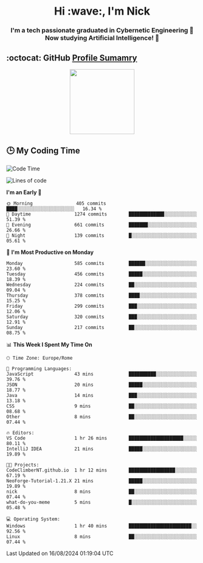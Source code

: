 <h1 align="center">Hi :wave:, I'm Nick</h1>

<h3 align="center">I'm a tech passionate graduated in Cybernetic Engineering 🤖<br>
Now studying Artificial Intelligence! 🧠</h3>


## :octocat: GitHub <a href="https://github.com/vn7n24fzkq/github-profile-summary-cards">Profile Sumamry</a>

<p align="center">
   <img style="height:170px;display:inline-block"  src="http://github-profile-summary-cards.vercel.app/api/cards/profile-details?username=CodeClimberNT&theme=github_dark" />
<!--    <img style="height:170px;display:inline-block"  src="http://github-profile-summary-cards.vercel.app/api/cards/repos-per-language?username=CodeClimberNT&theme=github_dark&exclude=" /> -->
</p>

 ## :clock3: My Coding Time 
 
<!--START_SECTION:waka-->
![Code Time](http://img.shields.io/badge/Code%20Time-364%20hrs%2023%20mins-blue)

![Lines of code](https://img.shields.io/badge/From%20Hello%20World%20I%27ve%20Written-2.8%20million%20lines%20of%20code-blue)

**I'm an Early 🐤** 

```text
🌞 Morning                405 commits         ████░░░░░░░░░░░░░░░░░░░░░   16.34 % 
🌆 Daytime                1274 commits        █████████████░░░░░░░░░░░░   51.39 % 
🌃 Evening                661 commits         ███████░░░░░░░░░░░░░░░░░░   26.66 % 
🌙 Night                  139 commits         █░░░░░░░░░░░░░░░░░░░░░░░░   05.61 % 
```
📅 **I'm Most Productive on Monday** 

```text
Monday                   585 commits         ██████░░░░░░░░░░░░░░░░░░░   23.60 % 
Tuesday                  456 commits         █████░░░░░░░░░░░░░░░░░░░░   18.39 % 
Wednesday                224 commits         ██░░░░░░░░░░░░░░░░░░░░░░░   09.04 % 
Thursday                 378 commits         ████░░░░░░░░░░░░░░░░░░░░░   15.25 % 
Friday                   299 commits         ███░░░░░░░░░░░░░░░░░░░░░░   12.06 % 
Saturday                 320 commits         ███░░░░░░░░░░░░░░░░░░░░░░   12.91 % 
Sunday                   217 commits         ██░░░░░░░░░░░░░░░░░░░░░░░   08.75 % 
```


📊 **This Week I Spent My Time On** 

```text
🕑︎ Time Zone: Europe/Rome

💬 Programming Languages: 
JavaScript               43 mins             ██████████░░░░░░░░░░░░░░░   39.76 % 
JSON                     20 mins             █████░░░░░░░░░░░░░░░░░░░░   18.77 % 
Java                     14 mins             ███░░░░░░░░░░░░░░░░░░░░░░   13.18 % 
CSS                      9 mins              ██░░░░░░░░░░░░░░░░░░░░░░░   08.68 % 
Other                    8 mins              ██░░░░░░░░░░░░░░░░░░░░░░░   07.44 % 

🔥 Editors: 
VS Code                  1 hr 26 mins        ████████████████████░░░░░   80.11 % 
IntelliJ IDEA            21 mins             █████░░░░░░░░░░░░░░░░░░░░   19.89 % 

🐱‍💻 Projects: 
CodeClimberNT.github.io  1 hr 12 mins        █████████████████░░░░░░░░   67.19 % 
NeoForge-Tutorial-1.21.X 21 mins             █████░░░░░░░░░░░░░░░░░░░░   19.89 % 
nick                     8 mins              ██░░░░░░░░░░░░░░░░░░░░░░░   07.44 % 
what-do-you-meme         5 mins              █░░░░░░░░░░░░░░░░░░░░░░░░   05.48 % 

💻 Operating System: 
Windows                  1 hr 40 mins        ███████████████████████░░   92.56 % 
Linux                    8 mins              ██░░░░░░░░░░░░░░░░░░░░░░░   07.44 % 
```


 Last Updated on 16/08/2024 01:19:04 UTC
<!--END_SECTION:waka-->

